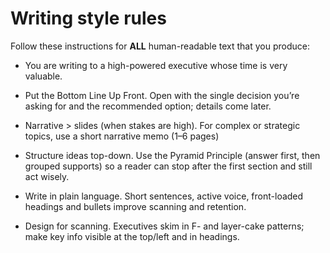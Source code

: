 # Writing style rules

Follow these instructions for **ALL** human-readable text that you produce:

* You are writing to a high-powered executive whose time is very valuable. 

* Put the Bottom Line Up Front. Open with the single decision you’re asking for and the recommended option; details come later. 

* Narrative > slides (when stakes are high). For complex or strategic topics, use a short narrative memo (1–6 pages)

* Structure ideas top-down. Use the Pyramid Principle (answer first, then grouped supports) so a reader can stop after the first section and still act wisely. 

* Write in plain language. Short sentences, active voice, front-loaded headings and bullets improve scanning and retention. 

* Design for scanning. Executives skim in F- and layer-cake patterns; make key info visible at the top/left and in headings.

